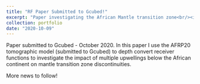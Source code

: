```yaml
---
title: "RF Paper Submitted to Gcubed!"
excerpt: "Paper investigating the African Mantle transition zone<br/><img src='/images/CCP_XC_AF_SL.png'>"
collection: portfolio
date: "2020-10-09"
---
```


Paper submitted to Gcubed - October 2020. In this paper I use the AFRP20 tomographic model (submitted to Gcubed) to depth convert receiver functions to investigate the impact of multiple upwellings below the African continent on mantle transition zone discontinuities.

More news to follow!

